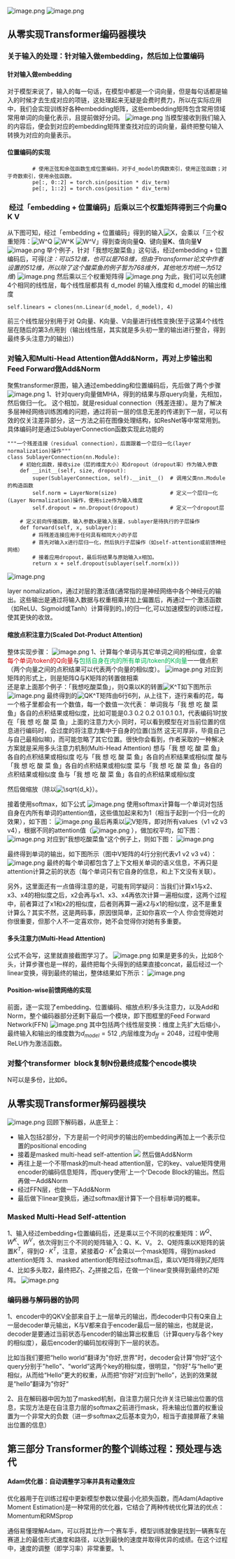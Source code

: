 ![image.png](https://gitee.com/hxc8/images10/raw/master/img/202408070904923.png)
![image.png](https://gitee.com/hxc8/images10/raw/master/img/202408070904980.png)
## 从零实现Transformer编码器模块
### 关于输入的处理：针对输入做embedding，然后加上位置编码
#### 针对输入做embedding
对于模型来说了，输入的每一句话，在模型中都是一个词向量，但是每句话都是输入的时候才去生成对应的项链，这处理起来无疑是会费时费力，所以在实际应用中，我们会实现训练好各种embedding矩阵，这些embedding矩阵包含常用领域常用单词的向量化表示，且提前做好分词。
![image.png](https://gitee.com/hxc8/images10/raw/master/img/202408070909777.png)
当模型接收到我们输入的内容后，便会到对应的embedding矩阵里查找对应的词向量，最终把整句输入转换为对应的向量表示。
#### 位置编码的实现

```
        # 使用正弦和余弦函数生成位置编码，对于d_model的偶数索引，使用正弦函数；对于奇数索引，使用余弦函数。
        pe[:, 0::2] = torch.sin(position * div_term)
        pe[:, 1::2] = torch.cos(position * div_term)
```
###  经过「embedding + 位置编码」后乘以三个权重矩阵得到三个向量Q K V
从下图可知，经过「embedding + 位置编码」得到的输入![X](https://latex.csdn.net/eq?X)，会乘以「三个权重矩阵：![W^Q](https://latex.csdn.net/eq?W%5EQ) ![W^K](https://latex.csdn.net/eq?W%5EK) ![W^V](https://latex.csdn.net/eq?W%5EV)」得到查询向量**Q**、键向量**K**、值向量**V**
![image.png](https://gitee.com/hxc8/images10/raw/master/img/202408070914724.png)
举个例子，针对「我想吃酸菜鱼」这句话，经过embedding + 位置编码后，可得(_注：可以512维，也可以是768维，但由于transformer论文中作者设置的512维，所以除了这个酸菜鱼的例子暂为768维外，其他地方均统一为512维_)
![image.png](https://gitee.com/hxc8/images10/raw/master/img/202408070914918.png)
然后乘以三个权重矩阵得
![image.png](https://gitee.com/hxc8/images10/raw/master/img/202408070915402.png)
为此，我们可以先创建4个相同的线性层，每个线性层都具有 d_model 的输入维度和 d_model 的输出维度

        
```
self.linears = clones(nn.Linear(d_model, d_model), 4) 
```

前三个线性层分别用于对 Q向量、K向量、V向量进行线性变换(至于这第4个线性层在随后的第3点用到（输出线性层，其实就是多头初一里的输出进行整合，得到最终多头注意力的输出）)
### 对输入和Multi-Head Attention做Add&Norm，再对上步输出和Feed Forward做Add&Norm
聚焦transformer原图，输入通过embedding和位置编码后，先后做了两个步骤
![image.png](https://gitee.com/hxc8/images10/raw/master/img/202408070938964.png)
1、针对query向量做MHA，得到的结果与原query向量，先相加，然后做归一化。
这个相加，就是residual connection（残差连接）。是为了解决多层神经网络训练困难的问题，通过将前一层的信息无差的传递到下一层，可以有效的仅关注差异部分，这一方法之前在图像处理结构，如ResNet等中常常用到。
具体编码时是通过SublayerConnection函数实现此功能的

```
"""一个残差连接（residual connection），后面跟着一个层归一化(layer normalization)操作"""
class SublayerConnection(nn.Module):
    # 初始化函数，接收size（层的维度大小）和dropout（dropout率）作为输入参数
    def __init__(self, size, dropout):
        super(SublayerConnection, self).__init__()  # 调用父类nn.Module的构造函数
        self.norm = LayerNorm(size)                 # 定义一个层归一化(Layer Normalization)操作，使用size作为输入维度
        self.dropout = nn.Dropout(dropout)          # 定义一个dropout层
 
    # 定义前向传播函数，输入参数x是输入张量，sublayer是待执行的子层操作
    def forward(self, x, sublayer):  
        # 将残差连接应用于任何具有相同大小的子层
        # 首先对输入x进行层归一化，然后执行子层操作（如self-attention或前馈神经网络）
        # 接着应用dropout，最后将结果与原始输入x相加。
        return x + self.dropout(sublayer(self.norm(x)))
```
![image.png](https://gitee.com/hxc8/images10/raw/master/img/202408071006444.png)

layer nomalization，通过对层的激活值(通常指的是神经网络中各个神经元的输出。这些输出是通过将输入数据与权重相乘并加上偏置后，再通过一个激活函数（如ReLU、Sigmoid或Tanh）计算得到的。)的归一化,可以加速模型的训练过程，使其更快的收敛。
#### 缩放点积注意力(Scaled Dot-Product Attention)
整体实现步骤：
![image.png](https://gitee.com/hxc8/images10/raw/master/img/202408071015778.png)
1、计算每个单词与其它单词之间的相似度，会拿<font color="#c00000">每个单词/token的Q向量</font>与<font color="#00b050">包括自身在内的所有单词/token的K向量</font>一一做点积（两个向量之间的点积结果可以代表两个向量的相似度）。
![image.png](https://gitee.com/hxc8/images10/raw/master/img/202408071018445.png)
对应到矩阵的形式上，则是矩阵Q与K矩阵的转置做相乘  
还是拿上面那个例子：「我想吃酸菜鱼」，则Q乘以K的转置![K^T](https://latex.csdn.net/eq?K%5ET)如下图所示
![image.png](https://gitee.com/hxc8/images10/raw/master/img/202408071019976.png)
最终得到的![QK^T](https://latex.csdn.net/eq?QK%5ET)矩阵由6行6列，从上往下，逐行来看的花，每一个格子里都会有一个数值，每一个数值一次代表：
单词我与「我 想 吃 酸 菜 鱼」各自的点积结果或相似度，比如可能是0.3 0.2 0.2 0.1 0.1 0.1，代表编码1时放在「我 想 吃 酸 菜 鱼」上面的注意力大小
同时，可以看到模型在对当前位置的信息进行编码时，会过度的将注意力集中于自身的位置(当然 这无可厚非，毕竟自己与自己最相似嘛)，而可能忽略了其它位置。很快你会看到，作者采取的一种解决方案就是采用多头注意力机制(Multi-Head Attention)
  想与「我 想 吃 酸 菜 鱼」各自的点积结果或相似度
  吃与「我 想 吃 酸 菜 鱼」各自的点积结果或相似度
  酸与「我 想 吃 酸 菜 鱼」各自的点积结果或相似度
  菜与「我 想 吃 酸 菜 鱼」各自的点积结果或相似度
  鱼与「我 想 吃 酸 菜 鱼」各自的点积结果或相似度​

然后做缩放（除以![\sqrt{d_k}](https://latex.csdn.net/eq?%5Csqrt%7Bd_k%7D)）。

接着使用softmax，如下公式
![image.png](https://gitee.com/hxc8/images10/raw/master/img/202408071022894.png)
使用softmax计算每一个单词对包括自身在内所有单词的attention值，这些值加起来和为1（相当于起到一个归一化的效果），如下图：
![image.png](https://gitee.com/hxc8/images10/raw/master/img/202408071025815.png)
最后再乘以![V](https://latex.csdn.net/eq?V)矩阵，即对所有values（v1 v2 v3 v4），根据不同的attention值（![image.png](https://gitee.com/hxc8/images10/raw/master/img/202408071030340.png)
），做加权平均，如下图：
![image.png](https://gitee.com/hxc8/images10/raw/master/img/202408071031683.png)
对应到"我想吃酸菜鱼"这个例子上，则如下图：
![image.png](https://gitee.com/hxc8/images10/raw/master/img/202408071032746.png)

最终得到单词的输出，如下图所示（图中V矩阵的4行分别代表v1 v2 v3 v4）：
![image.png](https://gitee.com/hxc8/images10/raw/master/img/202408071032238.png)
最终的每个单词都包含了上下文相关单词的语义信息，不再只是attention计算之前的状态（每个单词只有它自身的信息，和上下文没有关联）。

另外，这里面还有一点值得注意的是，可能有同学疑问：当我们计算x1与x2、x3、x4的相似度之后，x2会再与x1、x3、x4再依次计算一遍相似度，这两个过程中，前者算过了x1和x2的相似度，后者则再算一遍x2与x1的相似度，这不是重复计算么？其实不然，这是两码事，原因很简单，正如你喜欢一个人 你会觉得她对你很重要，但那个人不一定喜欢你，她不会觉得你对她有多重要。

#### 多头注意力(Multi-Head Attention)
公式不会写，这里就直接截图学习了。
![image.png](https://gitee.com/hxc8/images10/raw/master/img/202408071051008.png)
如果是更多的头，比如8个头，计算步骤也是一样的，最终把每个头得到的结果直接concat，最后经过一个linear变换，得到最终的输出，整体结果如下所示：
![image.png](https://gitee.com/hxc8/images10/raw/master/img/202408071100601.png)
#### Position-wise前馈网络的实现
前面，逐一实现了embedding、位置编码、缩放点积/多头注意力，以及Add和Norm，整个编码器部分还剩下最后一个模块，即下图框里的Feed Forward Network(FFN)
![image.png](https://gitee.com/hxc8/images10/raw/master/img/202408071112831.png)
其中包括两个线性层变换：维度上先扩大后缩小，最终输入和输出的维度数为$d_{model}=512$ ,内层维度为$d_{ff} = 2048$，过程中使用ReLU作为激活函数。

### 对整个transformer  block复制N份最终成整个encode模块
N可以是多份，比如6。

## 从零实现Transformer解码器模块
![image.png](https://gitee.com/hxc8/images10/raw/master/img/202408071139899.png)
回顾下解码器，从底至上：
- 输入包括2部分，下方是前一个时间步的输出的embedding再加上一个表示位置的positional encoding
- 接着是masked multi-head self-attention
![](https://gitee.com/hxc8/images10/raw/master/img/202408071140971.png)
然后做Add&Norm
- 再往上是一个不带mask的mult-head attention层，它的key、value矩阵使用encoder的编码信息矩阵，而query使用'上一个'Decode Block的输出。然后再做一Add&Norm
- 经过FFN层，也做一下Add&Norm
- 最后做下linear变换后，通过softmax层计算下一个目标单词的概率。

### Masked Multi-Head Self-attention
1、输入经过embedding+位置编码后，还是乘以三个不同的权重矩阵：$W^Q$、$W^K$、$W^V$，依次得到三个不同的矩阵输入：Q、K、V。
2、Q矩阵乘以K矩阵的装置$K^T$，得到$Q⋅K^T$，注意，紧接着$Q⋅K^T$会乘以一个mask矩阵，得到masked attention矩阵
3、masked attention矩阵经过softmax后，乘以V矩阵得到$Z_i$矩阵
4、比如多头取2，最终把$Z_1、Z_2$拼接之后，在做一个linear变换得到最终的$Z$矩阵。
![image.png](https://gitee.com/hxc8/images10/raw/master/img/202408071202946.png)
### 编码器与解码器的协同
1、encoder中的QKV全部来自于上一层单元的输出，而decoder中只有Q来自上一层decoder单元输出，K与V都来自于encoder最后一层的输出，也就是说，decoder是要通过当前状态与encoder的输出算出权重后（计算query与各个key的相似度），最后encoder的编码加权得到下一层的状态。

比如当我们要把“hello world”翻译为"你好,世界"时，decoder会计算“你好”这个query分别于"hello"、“world”这两个key的相似度，很明显，"你好"与“hello”更相似，从而给“Hello”更大的权重，从而把“你好”对应到“hello”，达到的效果就是“hello”翻译为”你好“

2、且在解码器中因为加了masked机制，自注意力层只允许关注已输出位置的信息，实现方法是在自注意力层的softmax之前进行mask，将未输出位置的权重设置为一个非常大的负数（进一步softmax之后基本变为0，相当于直接屏蔽了未输出位置的信息）


## 第三部分 Transformer的整个训练过程：预处理与迭代
#### Adam优化器：自动调整学习率并具有动量效应
优化器用于在训练过程中更新模型参数以使最小化损失函数，而Adam(Adaptive Moment Estimation)是一种常用的优化器，它结合了两种传统优化算法的优点：Momentum和RMSprop

通俗易懂理解Adam，可以将其比作一个赛车手，模型训练就像是找到一辆赛车在赛道上的最佳形式速度和路径，以达到最快的速度并取得优异的成绩。在这个过程中，速度的调整（即学习率）非常重要。
1、